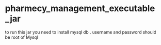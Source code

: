 # pharmecy_management_executable_jar
to run this jar you need to install mysql db .
username and password should be root of Mysql
